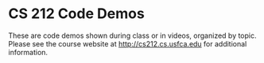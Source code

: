 # CS 212 Code Demos

These are code demos shown during class or in videos, organized by topic. Please see the course website at http://cs212.cs.usfca.edu for additional information.
